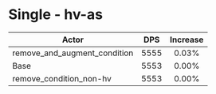 # Single - hv-as
| Actor | DPS | Increase |
|---|:---:|:---:|
|remove_and_augment_condition|5555|0.03%|
|Base|5553|0.00%|
|remove_condition_non-hv|5553|0.00%|
